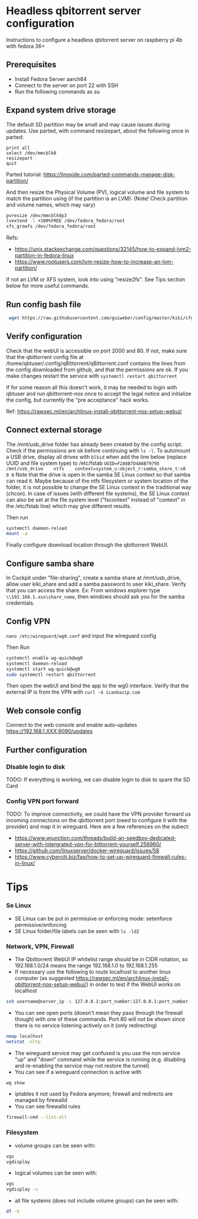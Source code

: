 # Headless qbitorrent server configuration
Instructions to configure a headless qbitorrent server on raspberry pi 4b with fedora 36+

## Prerequisites
- Install Fedora Server aarch64
- Connect to the server on port 22 with SSH
- Run the following commands as su

## Expand system drive storage
The default SD partition may be small and may cause issues during updates. Use parted, with command resizepart, about the following once in parted:
```
print all
select /dev/mmcblk0
resizepart
quit
```
Parted tutorial: https://linoxide.com/parted-commands-manage-disk-partition/

And then resize the Physical Volume (PV), logical volume and file system to match the partition using (if the partition is an LVM):
(Note! Check partition and volume names, which may vary)
 ```bash
pvresize /dev/mmcblk0p3
lvextend -l +100%FREE /dev/fedora_fedora/root
xfs_growfs /dev/fedora_fedora/root
```
Refs: 
- https://unix.stackexchange.com/questions/32145/how-to-expand-lvm2-partition-in-fedora-linux
- https://www.rootusers.com/lvm-resize-how-to-increase-an-lvm-partition/

If not an LVM or XFS system, look into using "resize2fs". See Tips section below for more useful commands.

## Run config bash file
```bash
 wget https://raw.githubusercontent.com/guiweber/config/master/kiki/cfg.sh -O cfg.sh && bash cfg.sh | tee cfg.log
```

## Verify configuration
Check that the webUI is accessible on port 2000 and 80. If not, make sure that the qbittorrent config file at /home/qbtuser/.config/qBittorrent/qBittorrent.conf contains the lines from the config downloaded from github, and that the permissions are ok. If you make changes restart the service with ```systemctl restart qbittorrent```

If for some reason all this doesn't work, it may be needed to login with qbtuser and run qbittorrent-nox once to accept the legal notice and initialize the config, but currently the "pre acceptance" hack works.

Ref: https://rawsec.ml/en/archlinux-install-qbittorrent-nox-setup-webui/

## Connect external storage
The /mnt/usb_drive folder has already been created by the config script. Check if the permissions are ok before continuing with ```ls -l```. To automount a USB drive, display all drives with ```blkid``` when add the line below (replace UUID and file system type) to /etc/fstab
```UUID=F2A6B7D4A6B79795 /mnt/usb_drive    ntfs    context=system_u:object_r:samba_share_t:s0        0 0```
Note that the drive is open in the samba SE Linux context so that samba can read it. Maybe because of the ntfs filesystem or system location of the folder, it is not possible to change the SE Linux context in the traditional way (chcon). In case of issues (with different file systems), the SE Linux context can also be set at the file system level ("fscontext" instead of "context" in the /etc/fstab line) which may give different results.

Then run
```bash
systemctl daemon-reload
mount -a
```

Finally configure download location through the qbittorrent WebUI.

## Configure samba share
In Cockpit under "file-sharing", create a samba share at /mnt/usb_drive, allow user kiki_share and add a samba password to user kiki_share. Verify that you can access the share. Ex: From windows explorer type ```\\192.168.1.xxx\share_name```, then windows should ask you for the samba credentials.

## Config VPN
```nano /etc/wireguard/wg0.conf``` and input the wireguard config

Then Run 
```bash
systemctl enable wg-quick@wg0
systemctl daemon-reload
systemctl start wg-quick@wg0
sudo systemctl restart qbittorrent
```
Then open the webUI and bind the app to the wg0 interface. Verify that the external IP is from the VPN with ```curl -4 icanhazip.com```

## Web console config
Connect to the web console and enable auto-updates
https://192.168.1.XXX:9090/updates

## Further configuration

### DIsable login to disk
TODO: If everything is working, we can disable login to disk to spare the SD Card

### Config VPN port forward
TODO: To improve connectivity, we could have the VPN provider forward us incoming connections on the qbittorrent port (need to configure it with the provider) and map it in wireguard. Here are a few references on the subect:
- https://www.wjunction.com/threads/build-an-seedbox-dedicated-server-with-intergrated-vpn-for-bittorrent-yourself.256960/
- https://github.com/linuxserver/docker-wireguard/issues/58
- https://www.cyberciti.biz/faq/how-to-set-up-wireguard-firewall-rules-in-linux/


# Tips
### Se Linux
- SE Linux can be put in permissive or enforcing mode: setenforce permissive/enforcing
- SE Linux folder/file labels can be seen with ```ls -ldZ```

### Network, VPN, Firewall
- The Qbittorrent WebUI IP whitelist range should be in CIDR notation, so 192.168.1.0/24 means the range 192.168.1.0 to 192.168.1.255
- If necessary use the following to route localhost to another linux computer (as suggested https://rawsec.ml/en/archlinux-install-qbittorrent-nox-setup-webui/) in order to test if the WebUI works on localhost
 ```bash
ssh username@server_ip -L 127.0.0.1:port_number:127.0.0.1:port_number -N
```

-  You can see open ports (doesn't mean they pass through the firewall though) with one of these commands. Port 80 will not be shown since there is no service listening actively on it (only redirecting)
 ```bash
nmap localhost
netstat -nltp
```

- The wireguard service may get confused is you use the non service "up" and "down" command while the service is running (e.g. disabling and re-enabling the service may not restore the tunnel)
-  You can see if a wireguard connection is active with 
 ```bash
wg show
```

- iptables it not used by Fedora anymore, firewall and redirects are managed by firewalld
- You can see firewalld rules
```bash
firewall-cmd --list-all
```

### Filesystem
- volume groups can be seen with:
 ```bash
vgs
vgdisplay
```
- logical volumes can be seen with:
 ```bash
vgs
vgdisplay -v
```
- all file systems (does not include volume groups) can be seen with:
 ```bash
df -h
```

